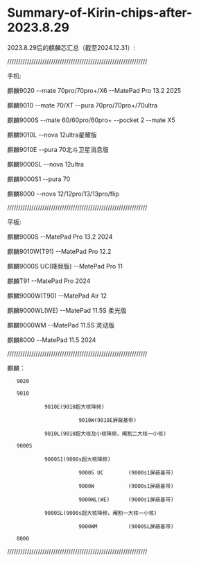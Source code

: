 # Summary-of-Kirin-chips-after-2023.8.29
2023.8.29后的麒麟芯汇总（截至2024.12.31）:

////////////////////////////////////////////////////////////////

手机: 

麒麟9020 --mate 70pro/70pro+/X6 --MatePad Pro 13.2 2025

麒麟9010 --mate 70/XT --pura 70pro/70pro+/70ultra

麒麟9000S --mate 60/60pro/60pro+ --pocket 2 --mate X5

麒麟9010L --nova 12ultra星耀版

麒麟9010E --pura 70北斗卫星消息版

麒麟9000SL --nova 12ultra 

麒麟9000S1 --pura 70

麒麟8000 --nova 12/12pro/13/13pro/flip

////////////////////////////////////////////////////////////////

平板:

麒麟9000S --MatePad Pro 13.2 2024

麒麟9010W(T91) --MatePad Pro 12.2

麒麟9000S UC(降频版) --MatePad Pro 11 

麒麟T91 --MatePad Pro 2024

麒麟9000W(T90) --MatePad Air 12

麒麟9000WL(WE) --MatePad 11.5S 柔光版

麒麟9000WM --MatePad 11.5S 灵动版

麒麟8000 --MatePad 11.5 2024

////////////////////////////////////////////////////////////////

麒麟： 

       9020
       
       9010 
       
                9010E(9010超大核降频) 
                
                           9010W(9010E屏蔽基带)
                           
                9010L(9010超大核及小核降频，阉割二大核一小核) 
                
       9000S 
       
                9000S1(9000s超大核降频) 
                
                           9000S UC        (9000s1屏蔽基带) 
                           
                           9000W           (9000s1屏蔽基带)  
                           
                           9000WL(WE)      (9000s1屏蔽基带) 
                           
                9000SL(9000s超大核降频，阉割一大核一小核)
                
                           9000WM          (9000SL屏蔽基带)
                           
       8000
       
////////////////////////////////////////////////////////////////
